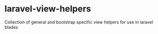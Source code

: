 # laravel-view-helpers
Collection of general and bootstrap specific view helpers for use in laravel blades
